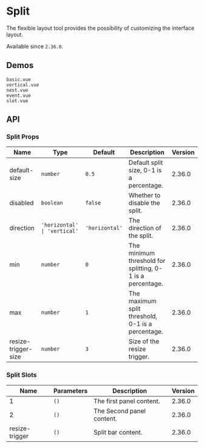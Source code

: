 # Split

The flexible layout tool provides the possibility of customizing the interface layout.

Available since `2.36.0`.

## Demos

```demo
basic.vue
vertical.vue
nest.vue
event.vue
slot.vue
```

## API

### Split Props

| Name | Type | Default | Description | Version |
| --- | --- | --- | --- | --- |
| default-size | `number` | `0.5` | Default split size, 0-1 is a percentage. | 2.36.0 |
| disabled | `boolean` | `false` | Whether to disable the split. | 2.36.0 |
| direction | `'horizontal' \| 'vertical'` | `'horizontal'` | The direction of the split. | 2.36.0 |
| min | `number` | `0` | The minimum threshold for splitting, 0-1 is a percentage. | 2.36.0 |
| max | `number` | `1` | The maximum split threshold, 0-1 is a percentage. | 2.36.0 |
| resize-trigger-size | `number` | `3` | Size of the resize trigger. | 2.36.0 |

### Split Slots

| Name           | Parameters | Description               | Version |
| -------------- | ---------- | ------------------------- | ------- |
| 1              | `()`       | The first panel content.  | 2.36.0  |
| 2              | `()`       | The Second panel content. | 2.36.0  |
| resize-trigger | `()`       | Split bar content.        | 2.36.0  |
